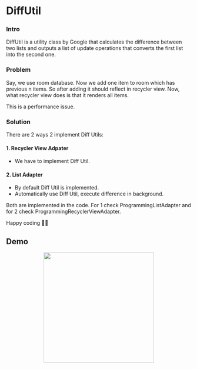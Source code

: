 # DiffUtil
 ### Intro ###
DiffUtil is a utility class by Google that calculates the difference between two lists and outputs a list of update operations that converts the first list into the second one.
 ### Problem ###
 Say, we use room database. Now we add one item to room 
 which has previous n items. So after adding it should reflect in 
 recycler view. Now, what recycler view does is that it renders all items.

 This is a performance issue.

 ### Solution ###
 There are 2 ways 2 implement Diff Utils:

#### 1. Recycler View Adpater ####
- We have to implement Diff Util.
####  2. List Adapter ####
- By default Diff Util is implemented.
- Automatically use Diff Util, execute difference in background.

Both are implemented in the code. For 1 check ProgrammingListAdapter and for 2 check ProgrammingRecyclerViewAdapter.

Happy coding 👨‍💻

## Demo
<p align="center">
<img width="300" src="https://i.ibb.co/gPx54zf/diffutil.gif">
</p>
